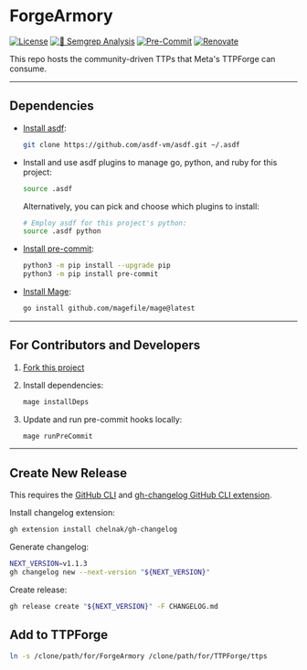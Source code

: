 # ForgeArmory

[![License](https://img.shields.io/github/license/facebookincubator/ForgeArmory?label=License&style=flat&color=blue&logo=github)](https://github.com/facebookincubator/ForgeArmory/blob/main/LICENSE)
[![🚨 Semgrep Analysis](https://github.com/facebookincubator/ForgeArmory/actions/workflows/semgrep.yaml/badge.svg)](https://github.com/facebookincubator/ForgeArmory/actions/workflows/semgrep.yaml)
[![Pre-Commit](https://github.com/facebookincubator/ForgeArmory/actions/workflows/pre-commit.yaml/badge.svg)](https://github.com/facebookincubator/ForgeArmory/actions/workflows/pre-commit.yaml)
[![Renovate](https://github.com/facebookincubator/ForgeArmory/actions/workflows/renovate.yaml/badge.svg)](https://github.com/facebookincubator/ForgeArmory/actions/workflows/renovate.yaml)

This repo hosts the community-driven TTPs that Meta's TTPForge can consume.

---

## Dependencies

- [Install asdf](https://asdf-vm.com/):

  ```bash
  git clone https://github.com/asdf-vm/asdf.git ~/.asdf
  ```

- Install and use asdf plugins to manage go, python, and ruby for this project:

  ```bash
  source .asdf
  ```

  Alternatively, you can pick and choose which plugins to install:

  ```bash
  # Employ asdf for this project's python:
  source .asdf python
  ```

- [Install pre-commit](https://pre-commit.com/):

  ```bash
  python3 -m pip install --upgrade pip
  python3 -m pip install pre-commit
  ```

- [Install Mage](https://magefile.org/):

  ```bash
  go install github.com/magefile/mage@latest
  ```

---

## For Contributors and Developers

1. [Fork this project](https://docs.github.com/en/get-started/quickstart/fork-a-repo)

1. Install dependencies:

   ```bash
   mage installDeps
   ```

1. Update and run pre-commit hooks locally:

   ```bash
   mage runPreCommit
   ```

---

## Create New Release

This requires the [GitHub CLI](https://github.com/cli/cli#installation)
and [gh-changelog GitHub CLI extension](https://github.com/chelnak/gh-changelog).

Install changelog extension:

```bash
gh extension install chelnak/gh-changelog
```

Generate changelog:

```bash
NEXT_VERSION=v1.1.3
gh changelog new --next-version "${NEXT_VERSION}"
```

Create release:

```bash
gh release create "${NEXT_VERSION}" -F CHANGELOG.md
```

## Add to TTPForge

```bash
ln -s /clone/path/for/ForgeArmory /clone/path/for/TTPForge/ttps
```
